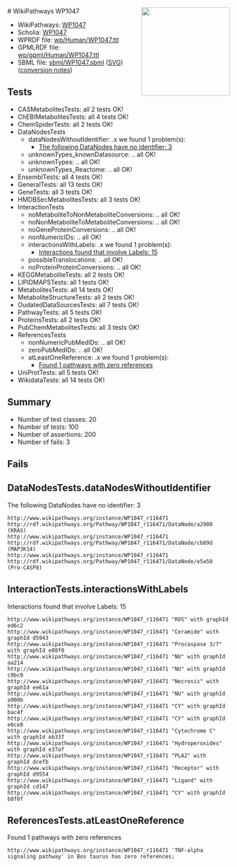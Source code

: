 <img style="float: right; width: 200px" src="../logo.png" />
# WikiPathways WP1047

* WikiPathways: [WP1047](https://identifiers.org/wikipathways:WP1047)
* Scholia: [WP1047](https://scholia.toolforge.org/wikipathways/WP1047)
* WPRDF file: [wp/Human/WP1047.ttl](../wp/Human/WP1047.ttl)
* GPMLRDF file: [wp/gpml/Human/WP1047.ttl](../wp/gpml/Human/WP1047.ttl)
* SBML file: [sbml/WP1047.sbml](../sbml/WP1047.sbml) ([SVG](../sbml/WP1047.svg)) ([conversion notes](../sbml/WP1047.txt))

## Tests
* CASMetabolitesTests: all 2 tests OK!
* ChEBIMetabolitesTests: all 4 tests OK!
* ChemSpiderTests: all 2 tests OK!
* DataNodesTests
    * dataNodesWithoutIdentifier: .x we found 1 problem(s):
        * [The following DataNodes have no identifier: 3](#d2d32fa2)
    * unknownTypes_knownDatasource: .. all OK!
    * unknownTypes: .. all OK!
    * unknownTypes_Reactome: .. all OK!
* EnsemblTests: all 4 tests OK!
* GeneralTests: all 13 tests OK!
* GeneTests: all 3 tests OK!
* HMDBSecMetabolitesTests: all 3 tests OK!
* InteractionTests
    * noMetaboliteToNonMetaboliteConversions: .. all OK!
    * noNonMetaboliteToMetaboliteConversions: .. all OK!
    * noGeneProteinConversions: .. all OK!
    * nonNumericIDs: .. all OK!
    * interactionsWithLabels: .x we found 1 problem(s):
        * [Interactions found that involve Labels: 15](#fe97a8bd)
    * possibleTranslocations: .. all OK!
    * noProteinProteinConversions: .. all OK!
* KEGGMetaboliteTests: all 2 tests OK!
* LIPIDMAPSTests: all 1 tests OK!
* MetabolitesTests: all 14 tests OK!
* MetaboliteStructureTests: all 2 tests OK!
* OudatedDataSourcesTests: all 7 tests OK!
* PathwayTests: all 5 tests OK!
* ProteinsTests: all 2 tests OK!
* PubChemMetabolitesTests: all 3 tests OK!
* ReferencesTests
    * nonNumericPubMedIDs: .. all OK!
    * zeroPubMedIDs: .. all OK!
    * atLeastOneReference: .x we found 1 problem(s):
        * [Found 1 pathways with zero references](#35eb778e)
* UniProtTests: all 5 tests OK!
* WikidataTests: all 14 tests OK!


## Summary

* Number of test classes: 20
* Number of tests: 100
* Number of assertions: 200
* Number of fails: 3

## Fails

<a name="d2d32fa2" />

## DataNodesTests.dataNodesWithoutIdentifier

The following DataNodes have no identifier: 3
```
http://www.wikipathways.org/instance/WP1047_r116471 http://rdf.wikipathways.org/Pathway/WP1047_r116471/DataNode/a2900 (KRAS)
http://www.wikipathways.org/instance/WP1047_r116471 http://rdf.wikipathways.org/Pathway/WP1047_r116471/DataNode/cb89d (MAP3K14)
http://www.wikipathways.org/instance/WP1047_r116471 http://rdf.wikipathways.org/Pathway/WP1047_r116471/DataNode/e5a50 (Pro-CASP8)
```

<a name="fe97a8bd" />

## InteractionTests.interactionsWithLabels

Interactions found that involve Labels: 15
```
http://www.wikipathways.org/instance/WP1047_r116471 "ROS" with graphId ed6c2
http://www.wikipathways.org/instance/WP1047_r116471 "Ceramide" with graphId d5943
http://www.wikipathways.org/instance/WP1047_r116471 "Procaspase 3/7" with graphId e08f0
http://www.wikipathways.org/instance/WP1047_r116471 "NU" with graphId aa214
http://www.wikipathways.org/instance/WP1047_r116471 "NU" with graphId c9bc0
http://www.wikipathways.org/instance/WP1047_r116471 "Necrosis" with graphId ee61a
http://www.wikipathways.org/instance/WP1047_r116471 "NU" with graphId a900b
http://www.wikipathways.org/instance/WP1047_r116471 "CY" with graphId bac4f
http://www.wikipathways.org/instance/WP1047_r116471 "CY" with graphId e6ce8
http://www.wikipathways.org/instance/WP1047_r116471 "Cytochrome C" with graphId eb337
http://www.wikipathways.org/instance/WP1047_r116471 "Hydroperoxides" with graphId e37af
http://www.wikipathways.org/instance/WP1047_r116471 "PLA2" with graphId dcefb
http://www.wikipathways.org/instance/WP1047_r116471 "Receptor" with graphId d9554
http://www.wikipathways.org/instance/WP1047_r116471 "Ligand" with graphId cd147
http://www.wikipathways.org/instance/WP1047_r116471 "CY" with graphId b8f0f
```

<a name="35eb778e" />

## ReferencesTests.atLeastOneReference

Found 1 pathways with zero references
```
http://www.wikipathways.org/instance/WP1047_r116471 'TNF-alpha signaling pathway' in Bos taurus has zero references; 
```

